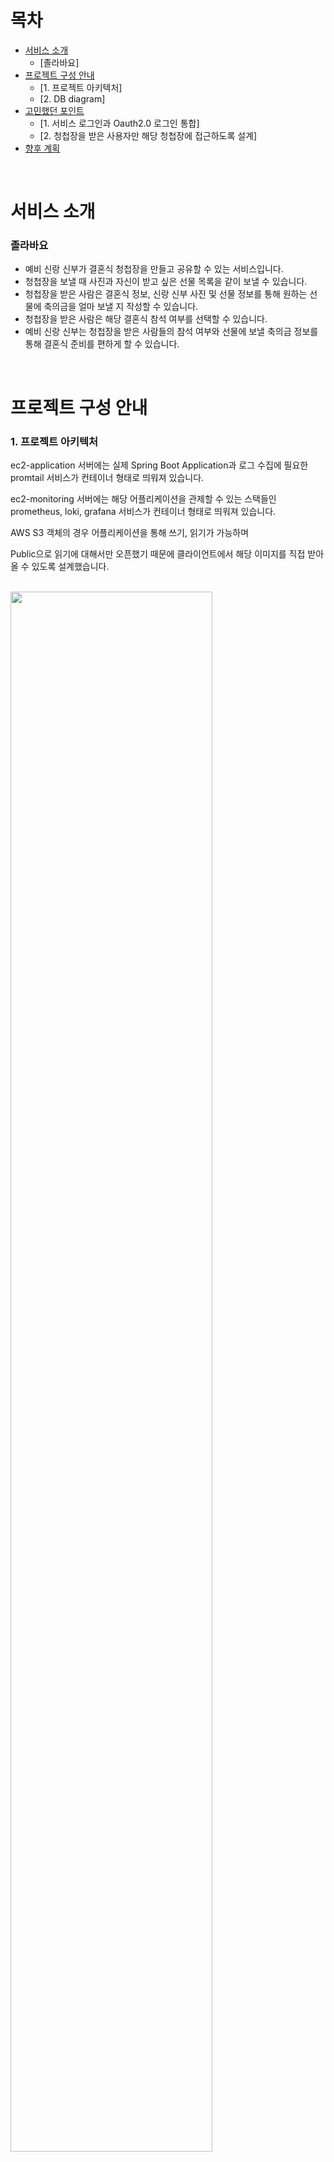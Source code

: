 # 목차
- [서비스 소개](#서비스-소개)
  * [졸라바요]
- [프로젝트 구성 안내](#프로젝트-구성-안내)
  * [1. 프로젝트 아키텍처]
  * [2. DB diagram]
- [고민했던 포인트](#고민했던-포인트)
  * [1. 서비스 로그인과 Oauth2.0 로그인 통합]
  * [2. 청첩장을 받은 사용자만 해당 청첩장에 접근하도록 설계]
- [향후 계획](#향후-계획)

<br>

# 서비스 소개
### 졸라바요
- 예비 신랑 신부가 결혼식 청첩장을 만들고 공유할 수 있는 서비스입니다.
- 청첩장을 보낼 때 사진과 자신이 받고 싶은 선물 목록을 같이 보낼 수 있습니다.
- 청첩장을 받은 사람은 결혼식 정보, 신랑 신부 사진 및 선물 정보를 통해 원하는 선물에 축의금을 얼마 보낼 지 작성할 수 있습니다.
- 청첩장을 받은 사람은 해당 결혼식 참석 여부를 선택할 수 있습니다.
- 예비 신랑 신부는 청첩장을 받은 사람들의 참석 여부와 선물에 보낼 축의금 정보를 통해 결혼식 준비를 편하게 할 수 있습니다.

<br>


# 프로젝트 구성 안내
  ### 1. 프로젝트 아키텍처

ec2-application 서버에는 실제 Spring Boot Application과 로그 수집에 필요한 promtail 서비스가 컨테이너 형태로 띄워져 있습니다.

ec2-monitoring 서버에는 해당 어플리케이션을 관제할 수 있는 스택들인 prometheus, loki, grafana 서비스가 컨테이너 형태로 띄워져 있습니다.

AWS S3 객체의 경우 어플리케이션을 통해 쓰기, 읽기가 가능하며

Public으로 읽기에 대해서만 오픈했기 때문에 클라이언트에서 해당 이미지를 직접 받아올 수 있도록 설계했습니다.

<br>
<centor><img src="https://github.com/Wedding-Registry/Back/assets/91299082/5ce63bed-fe0e-4866-be9e-7fc4693c67e4.png" width="80%" height="80%">


  ### 2. DB diagram

users 테이블에서 자기 자신을 참조하도록 users_id와 parent_id를 둔 이유는

이후에 만약 신랑 신부가 전부 서비스에 가입을 한 경우 서로가 부부임을 확인하기 위해 설정하였습니다.

boards 테이블에 uuid_first, uuid_second 컬럼은 해당 예비 신랑, 신부의 게시판에 해당하는 청첩장을 전달할 때

단 하나의 값과 초대되지 않은 다른 신랑, 신부의 청첩장에 접근하는 것을 막기 위해 추가했습니다.


<br>
<centor><img src="https://github.com/Wedding-Registry/Back/assets/91299082/adcbf563-5e84-4608-afcf-628975cb8cd9.png" width="100%" height="100%">

<br>


# 고민했던 포인트
  ### 1. 서비스 로그인과 Oauth2.0 로그인 통합

<br>
Spring Security를 사용하여 로그인과 회원가입을 구현하였는데 Security의 Oauth 관련 필터를 이용하여 구현하기가 시간적으로 어렵다고 판단하여

서비스 자체의 로그인 포멧과 동일하게 이메일과 비밀번호를 받도록 설정하였고, 소셜 로그인 시 비밀번호는 제공받는 유일한 사용자 id 값에 kakao, google을 표시하여 넘기도록 했습니다.

이후 필요한 필요한 사용자 정보를 추가로 받는 작업을 마무리 하고 로그인 및 회원가입이 진행되도록 구현했습니다.

즉, UsernamePasswordAuthenticationFilter만 사용하여 서비스 자체 로그인과 Oauth2.0 방법을 이용한 로그인을 통합하여 개발했습니다.


<br>
  ### 2. 청첩장을 받은 사용자만 해당 청첩장에 접근하도록 설계
  
<br>
<b>[uuid를 통해 초대받은 청첩장만 접속하도록 구현]</b>
예비 신랑, 신부가 카카오톡이나 문자를 통해 청첩장을 전달하게 되면, 이때 처음에는 전달하는 청첩장의 도메인에 boards_id 값을 path parameter로 넣는것을 고민했습니다.

하지만 이럴 경우 사용자가 임의로 path parameter를 수정하여 접근하게 된다면 초대받지 않은 청첩장에도 접근할 수 있는 문제가 발생할 것으로 생각했습니다.

따라서 boards_id 보다는 랜덤 값인 uuid를 사용하고 정말 혹시 몰라서 uuid를 2개 사용하여 다른 청첩장에는 거의 접근하지 못하도록 만들었습니다.

<br>
<b>[http header에 특정 토큰 값을 추가하여 초대받은 사용자가 guests 테이블에 저장되어 있는지 확인]</b>
청첩장에서 사용자에게 요청이 오는 경우 매번 해당 사용자가 게스트 테이블에 저장되었는지 확인하기 보다는 저장되었다는 정보를 토큰값으로 전달하기로 했습니다.

따라서 청첩장에서 최초 요청이 있는 경우만 테이블에서 확인하고 이후에는 테이블에서 확인하지 않도록 구현할 수 있었습니다.

추가로 어떤 boards의 청첩장인지도 확인할 수 있도록 boards_id 값도 토큰에 추가했기 때문에 마찬가지로 DB 확인 없이 이후 로직을 처리할 수 있었습니다.


# 향후 계획
우선 현재 1차 배포를 마무리 한 상태이기 때문에 프론트 분들이 작업을 완료하기 까지 리팩토링을 진행할 예정입니다.

1. 가장 먼저 일부 DTO를 생성자를 통해 만드는 경우도 있고 static 메서드를 통해 만드는 경우가 있는데, 가능하면 static 메서드로 통일 시킬 예정입니다.
2. 테스트 코드를 수정할 예정입니다. 신경써서 작성한 테스트 코드가 아닌 경우 오히려 유지 보수가 어렵다고 느꼈기 때문에 테스트 코드도 리팩토링 예정입니다.

<br>

추가로 현재 controller 부분에 모두 어떤 컨트롤러인지를 알려주는 log가 존재하는데 해당 로직은 aop를 통해 수정할 예정이며 

마지막으로 특정 api에는 캐시를 적용하려 합니다.






















